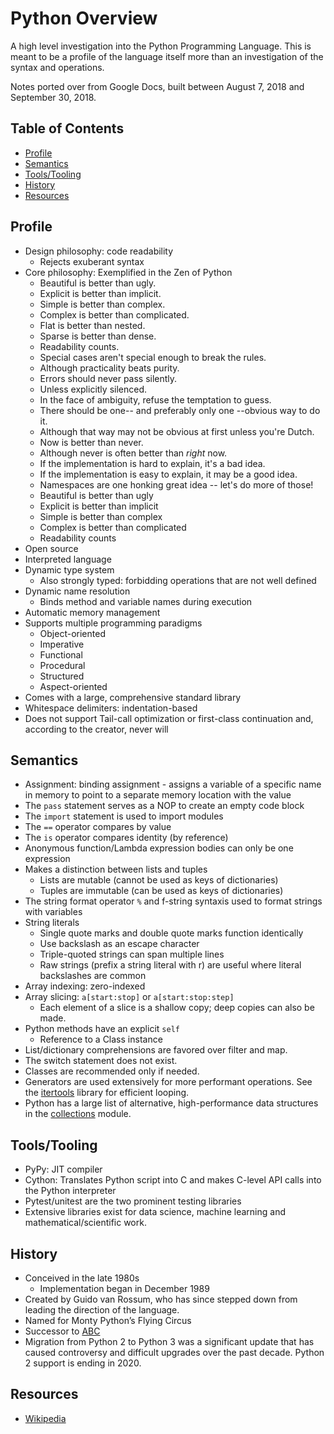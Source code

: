 # Python Overview
A high level investigation into the Python Programming Language. This is meant to be a profile of the language itself more than an investigation of the syntax and operations.

Notes ported over from Google Docs, built between August 7, 2018 and September 30, 2018.

## Table of Contents
* [Profile](#profile)
* [Semantics](#semantics)
* [Tools/Tooling](#toolstooling)
* [History](#history)
* [Resources](#resources)

## Profile
* Design philosophy: code readability
  * Rejects exuberant syntax
* Core philosophy: Exemplified in the Zen of Python
  * Beautiful is better than ugly.
  * Explicit is better than implicit.
  * Simple is better than complex.
  * Complex is better than complicated.
  * Flat is better than nested.
  * Sparse is better than dense.
  * Readability counts.
  * Special cases aren't special enough to break the rules.
  * Although practicality beats purity.
  * Errors should never pass silently.
  * Unless explicitly silenced.
  * In the face of ambiguity, refuse the temptation to guess.
  * There should be one-- and preferably only one --obvious way to do it.
  * Although that way may not be obvious at first unless you're Dutch.
  * Now is better than never.
  * Although never is often better than *right* now.
  * If the implementation is hard to explain, it's a bad idea.
  * If the implementation is easy to explain, it may be a good idea.
  * Namespaces are one honking great idea -- let's do more of those!
  * Beautiful is better than ugly
  * Explicit is better than implicit
  * Simple is better than complex
  * Complex is better than complicated
  * Readability counts
* Open source
* Interpreted language
* Dynamic type system
  * Also strongly typed: forbidding operations that are not well defined
* Dynamic name resolution
  * Binds method and variable names during execution
* Automatic memory management
* Supports multiple programming paradigms
  * Object-oriented
  * Imperative
  * Functional
  * Procedural
  * Structured
  * Aspect-oriented
* Comes with a large, comprehensive standard library
* Whitespace delimiters: indentation-based
* Does not support Tail-call optimization or first-class continuation and, according to the creator, never will

## Semantics
* Assignment: binding assignment - assigns a variable of a specific name in memory to point to a separate memory location with the value
* The `pass` statement serves as a NOP to create an empty code block
* The `import` statement is used to import modules
* The `==` operator compares by value
* The `is` operator compares identity (by reference)
* Anonymous function/Lambda expression bodies can only be one expression
* Makes a distinction between lists and tuples
  * Lists are mutable (cannot be used as keys of dictionaries)
  * Tuples are immutable (can be used as keys of dictionaries)
* The string format operator `%` and f-string syntaxis used to format strings with variables
* String literals
  * Single quote marks and double quote marks function identically
  * Use backslash as an escape character
  * Triple-quoted strings can span multiple lines
  * Raw strings (prefix a string literal with r) are useful where literal backslashes are common
* Array indexing: zero-indexed
* Array slicing: `a[start:stop]` or `a[start:stop:step]`
  * Each element of a slice is a shallow copy; deep copies can also be made.
* Python methods have an explicit `self`
  * Reference to a Class instance
* List/dictionary comprehensions are favored over filter and map.
* The switch statement does not exist.
* Classes are recommended only if needed.
* Generators are used extensively for more performant operations. See the [itertools](https://docs.python.org/3.7/library/itertools.html) library for efficient looping.
* Python has a large list of alternative, high-performance data structures in the [collections](https://docs.python.org/3.7/library/collections.html) module.

## Tools/Tooling
* PyPy: JIT compiler
* Cython: Translates Python script into C and makes C-level API calls into the Python interpreter
* Pytest/unitest are the two prominent testing libraries
* Extensive libraries exist for data science, machine learning and mathematical/scientific work.

## History
* Conceived in the late 1980s
  * Implementation began in December 1989
* Created by Guido van Rossum, who has since stepped down from leading the direction of the language.
* Named for Monty Python’s Flying Circus
* Successor to [ABC](https://en.wikipedia.org/wiki/ABC_(programming_language))
* Migration from Python 2 to Python 3 was a significant update that has caused controversy and difficult upgrades over the past decade. Python 2 support is ending in 2020.

## Resources
* [Wikipedia](https://en.wikipedia.org/wiki/Python_(programming_language))
